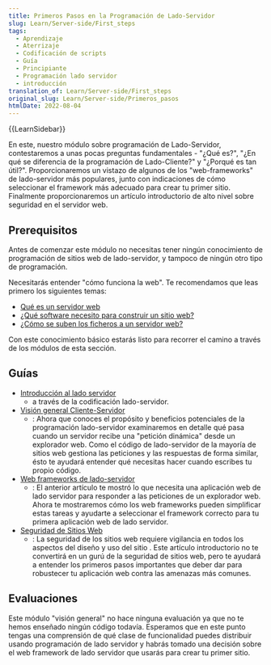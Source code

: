 ```yaml
---
title: Primeros Pasos en la Programación de Lado-Servidor
slug: Learn/Server-side/First_steps
tags:
  - Aprendizaje
  - Aterrizaje
  - Codificación de scripts
  - Guía
  - Principiante
  - Programación lado servidor
  - introducción
translation_of: Learn/Server-side/First_steps
original_slug: Learn/Server-side/Primeros_pasos
htmlDate: 2022-08-04
---
```

{{LearnSidebar}}

En este, nuestro módulo sobre programación de Lado-Servidor, contestaremos a unas pocas preguntas fundamentales - "¿Qué es?", "¿En qué se diferencia de la programación de Lado-Cliente?" y "¿Porqué es tan útil?". Proporcionaremos un vistazo de algunos de los "web-frameworks" de lado-servidor más populares, junto con indicaciones de cómo seleccionar el framework más adecuado para crear tu primer sitio. Finalmente proporcionaremos un artículo introductorio de alto nivel sobre seguridad en el servidor web.

## Prerequisitos

Antes de comenzar este módulo no necesitas tener ningún conocimiento de programación de sitios web de lado-servidor, y tampoco de ningún otro tipo de programación.

Necesitarás entender "cómo funciona la web". Te recomendamos que leas primero los siguientes temas:

- [Qué es un servidor web](/es/docs/Learn/Common_questions/What_is_a_web_server)
- [¿Qué software necesito para construir un sitio web?](/es/docs/Learn/Common_questions/What_software_do_I_need)
- [¿Cómo se suben los ficheros a un servidor web?](/es/docs/Learn/Common_questions/Upload_files_to_a_web_server)

Con este conocimiento básico estarás listo para recorrer el camino a través de los módulos de esta sección.

## Guías

- [Introducción al lado servidor](/es/docs/Learn/Server-side/Primeros_pasos/Introducci%C3%B3n)
  - a través de la codificación lado-servidor.
- [Visión general Cliente-Servidor](/es/docs/Learn/Server-side/Primeros_pasos/Vision_General_Cliente_Servidor)
  - : Ahora que conoces el propósito y beneficios potenciales de la programación lado-servidor examinaremos en detalle qué pasa cuando un servidor recibe una "petición dinámica" desde un explorador web. Como el código de lado-servidor de la mayoría de sitios web gestiona las peticiones y las respuestas de forma similar, ésto te ayudará entender qué necesitas hacer cuando escribes tu propio código.
- [Web frameworks de lado-servidor](/es/docs/Learn/Server-side/Primeros_pasos/Web_frameworks)
  - : El anterior artículo te mostró lo que necesita una aplicación web de lado servidor para responder a las peticiones de un explorador web. Ahora te mostraremos cómo los web frameworks pueden simplificar estas tareas y ayudarte a seleccionar el framework correcto para tu primera aplicación web de lado servidor.
- [Seguridad de Sitios Web](/es/docs/Learn/Server-side/Primeros_pasos/seguridad_sitios_web)
  - : La seguridad de los sitios web requiere vigilancia en todos los aspectos del diseño y uso del sitio . Este artículo introductorio no te convertirá en un gurú de la seguridad de sitios web, pero te ayudará a entender los primeros pasos importantes que deber dar para robustecer tu aplicación web contra las amenazas más comunes.

## Evaluaciones

Este módulo "visión general" no hace ninguna evaluación ya que no te hemos enseñado ningún código todavía. Esperamos que en este punto tengas una comprensión de qué clase de funcionalidad puedes distribuir usando programación de lado servidor y habrás tomado una decisión sobre el web framework de lado servidor que usarás para crear tu primer sitio.
